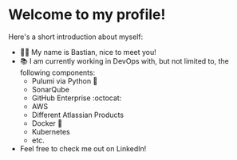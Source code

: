 # Welcome to my profile!
Here's a short introduction about myself:
- 💁🏻 My name is Bastian, nice to meet you!
- 📚 I am currently working in DevOps with, but not limited to, the following components:
  - Pulumi via Python 🐍
  - SonarQube
  - GitHub Enterprise :octocat:
  - AWS
  - Different Atlassian Products
  - Docker 🐋
  - Kubernetes
  - etc.
- Feel free to check me out on LinkedIn!
<!---
bastirlnd/bastirlnd is a ✨ special ✨ repository because its `README.md` (this file) appears on your GitHub profile.
You can click the Preview link to take a look at your changes.
--->
